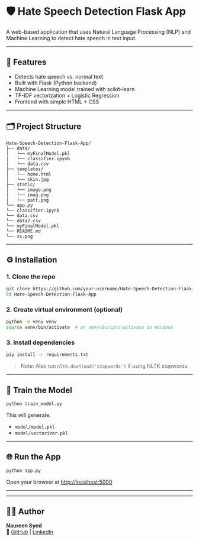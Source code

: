 # 🛡️ Hate Speech Detection Flask App

A web-based application that uses Natural Language Processing (NLP) and Machine Learning to detect hate speech in text input.

---

## 🚀 Features

- Detects hate speech vs. normal text
- Built with Flask (Python backend)
- Machine Learning model trained with scikit-learn
- TF-IDF vectorization + Logistic Regression
- Frontend with simple HTML + CSS

---

## 🗂️ Project Structure

```
Hate-Speech-Detection-Flask-App/
├── data/
│   └── myFinalModel.pkl
|   └── classifier.ipynb
|   └── data.csv
├── templates/
│   └── home.html
│   └── skin.jpg
├── static/
│   └── image.png
│   └── imag.png
|   └── patt.png
└── app.py
└── classifier.ipynb
└── data.csv
└── data2.csv
└── myFinalModel.pkl
└── README.md
└── ss.png
```

---

## ⚙️ Installation

### 1. Clone the repo

```bash
git clone https://github.com/your-username/Hate-Speech-Detection-Flask-App.git
cd Hate-Speech-Detection-Flask-App
```

### 2. Create virtual environment (optional)

```bash
python -m venv venv
source venv/bin/activate  # or venv\Scripts\activate on Windows
```

### 3. Install dependencies

```bash
pip install -r requirements.txt
```

> Note: Also run `nltk.download('stopwords')` if using NLTK stopwords.

---

## 🧠 Train the Model

```bash
python train_model.py
```

This will generate:
- `model/model.pkl`
- `model/vectorizer.pkl`

---

## 🌐 Run the App

```bash
python app.py
```

Open your browser at [http://localhost:5000](http://localhost:5000)

---


---

## 👩‍💻 Author

**Naureen Syed**  
🔗 [GitHub](https://github.com/naureensyed18) | [LinkedIn](https://www.linkedin.com/in/naureen-syed-574a33212)
